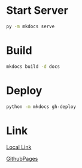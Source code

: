 # Start Server

```bash
py -m mkdocs serve
```

# Build

```sh
mkdocs build -d docs
```

# Deploy

```sh
python -m mkdocs gh-deploy
```

# Link

[Local Link](http://127.0.0.1:8000)

[GithubPages](https://fdmsantos.github.io/MyDocs/)
